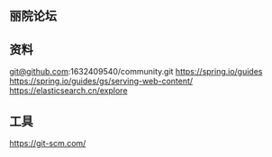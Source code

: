 ## 丽院论坛

## 资料
git@github.com:1632409540/community.git
https://spring.io/guides
https://spring.io/guides/gs/serving-web-content/
https://elasticsearch.cn/explore

## 工具
https://git-scm.com/